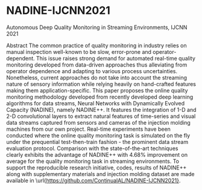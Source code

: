 # NADINE-IJCNN2021
Autonomous Deep Quality Monitoring in Streaming Environments, IJCNN 2021

Abstract
The common practice of quality monitoring in industry relies on manual inspection well-known to be slow, error-prone and operator-dependent. This issue raises strong demand for automated real-time quality monitoring developed from data-driven approaches thus alleviating from operator dependence and adapting to various process uncertainties. Nonetheless, current approaches do not take into account the streaming nature of sensory information while relying heavily on hand-crafted features making them application-specific. This paper proposes the online quality monitoring methodology developed from recently developed deep learning algorithms for data streams, Neural Networks with Dynamically Evolved Capacity (NADINE), namely NADINE++. It features the integration of 1-D and 2-D convolutional layers to extract natural features of time-series and visual data streams captured from sensors and cameras of the injection molding machines from our own project. Real-time experiments have been conducted where the online quality monitoring task is simulated on the fly under the prequential test-then-train fashion - the prominent data stream evaluation protocol. Comparison with the state-of-the-art techniques clearly exhibits the advantage of NADINE++ with 4.68\% improvement on average for the quality monitoring task in streaming environments. To support the reproducible research initiative, codes, results of NADINE++ along with supplementary materials and injection molding dataset are made available in \url{https://github.com/ContinualAL/NADINE-IJCNN2021}.
